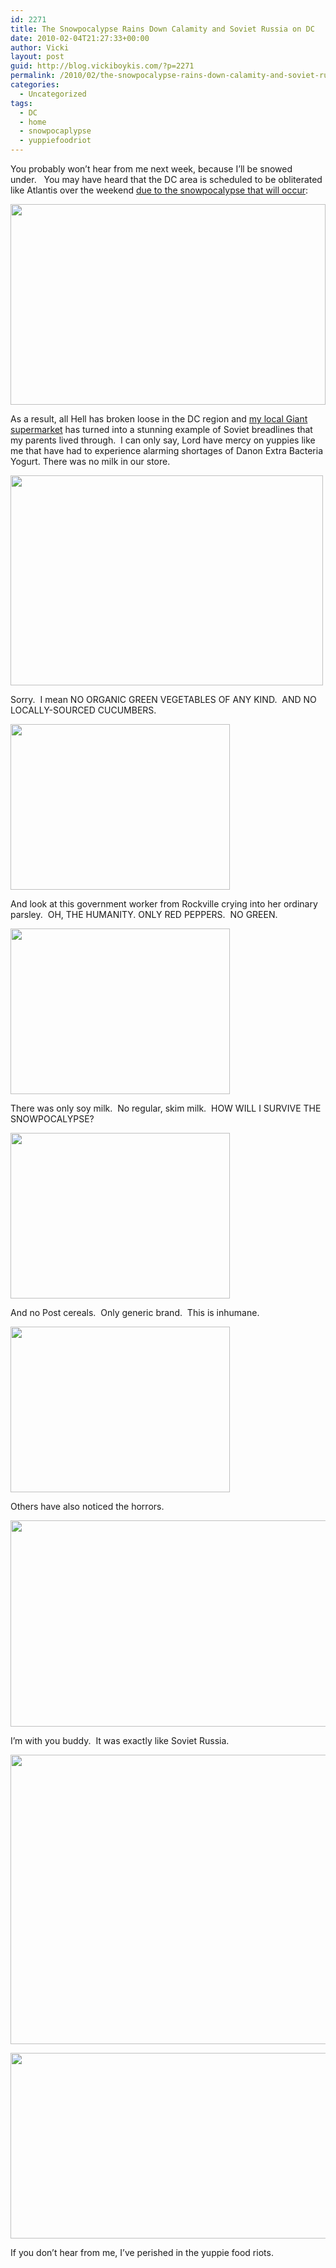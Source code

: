 ```yaml
---
id: 2271
title: The Snowpocalypse Rains Down Calamity and Soviet Russia on DC
date: 2010-02-04T21:27:33+00:00
author: Vicki
layout: post
guid: http://blog.vickiboykis.com/?p=2271
permalink: /2010/02/the-snowpocalypse-rains-down-calamity-and-soviet-russia-on-dc/
categories:
  - Uncategorized
tags:
  - DC
  - home
  - snowpocaplypse
  - yuppiefoodriot
---
```

You probably won&#8217;t hear from me next week, because I&#8217;ll be snowed under.   You may have heard that the DC area is scheduled to be obliterated like Atlantis over the weekend [due to the snowpocalypse that will occur](http://voices.washingtonpost.com/capitalweathergang/2010/02/major_to_historic_storm.html):

[<img class="aligncenter size-full wp-image-2272" title="Picture 4" src="http://blog.vickiboykis.com/wp-content/uploads/2010/02/Picture-41.png" alt="" width="504" height="321" />](http://blog.vickiboykis.com/wp-content/uploads/2010/02/Picture-41.png)

As a result, all Hell has broken loose in the DC region and [my local Giant supermarket](http://blog.vickiboykis.com/2009/07/12/the-victorian-error-lite-jazz/) has turned into a stunning example of Soviet breadlines that my parents lived through.  I can only say, Lord have mercy on yuppies like me that have had to experience alarming shortages of Danon Extra Bacteria Yogurt. There was no milk in our store.

[<img class="aligncenter size-full wp-image-2273" title="breadline" src="http://blog.vickiboykis.com/wp-content/uploads/2010/02/breadline.jpg" alt="" width="500" height="336" />](http://blog.vickiboykis.com/wp-content/uploads/2010/02/breadline.jpg)

Sorry.  I mean NO ORGANIC GREEN VEGETABLES OF ANY KIND.  AND NO LOCALLY-SOURCED CUCUMBERS.

[<img class="aligncenter size-full wp-image-2274" title="490751752_1722983062_0.jpeg" src="http://blog.vickiboykis.com/wp-content/uploads/2010/02/490751752_1722983062_0.jpeg.jpg" alt="" width="351" height="265" />](http://blog.vickiboykis.com/wp-content/uploads/2010/02/490751752_1722983062_0.jpeg.jpg)

And look at this government worker from Rockville crying into her ordinary parsley.  OH, THE HUMANITY. ONLY RED PEPPERS.  NO GREEN.

[<img class="aligncenter size-full wp-image-2275" title="490753698_1722990558_0.jpeg" src="http://blog.vickiboykis.com/wp-content/uploads/2010/02/490753698_1722990558_0.jpeg.jpg" alt="" width="351" height="265" />](http://blog.vickiboykis.com/wp-content/uploads/2010/02/490753698_1722990558_0.jpeg.jpg)

There was only soy milk.  No regular, skim milk.  HOW WILL I SURVIVE THE SNOWPOCALYPSE?

[<img class="aligncenter size-full wp-image-2276" title="490753433_1722989539_0.jpeg" src="http://blog.vickiboykis.com/wp-content/uploads/2010/02/490753433_1722989539_0.jpeg.jpg" alt="" width="351" height="265" />](http://blog.vickiboykis.com/wp-content/uploads/2010/02/490753433_1722989539_0.jpeg.jpg)

And no Post cereals.  Only generic brand.  This is inhumane.

[<img class="aligncenter size-full wp-image-2277" title="490758080_1723007444_0.jpeg" src="http://blog.vickiboykis.com/wp-content/uploads/2010/02/490758080_1723007444_0.jpeg.jpg" alt="" width="351" height="265" />](http://blog.vickiboykis.com/wp-content/uploads/2010/02/490758080_1723007444_0.jpeg.jpg)

Others have also noticed the horrors.

[<img class="aligncenter size-full wp-image-2278" title="Picture 2" src="http://blog.vickiboykis.com/wp-content/uploads/2010/02/Picture-2.png" alt="" width="609" height="330" />](http://blog.vickiboykis.com/wp-content/uploads/2010/02/Picture-2.png)

I&#8217;m with you buddy.  It was exactly like Soviet Russia.

[<img class="aligncenter size-full wp-image-2279" title="gaithersburg" src="http://blog.vickiboykis.com/wp-content/uploads/2010/02/gaithersburg.jpg" alt="" width="618" height="463" />](http://blog.vickiboykis.com/wp-content/uploads/2010/02/gaithersburg.jpg)

[<img class="aligncenter size-full wp-image-2280" title="Picture 3" src="http://blog.vickiboykis.com/wp-content/uploads/2010/02/Picture-3.png" alt="" width="639" height="297" />](http://blog.vickiboykis.com/wp-content/uploads/2010/02/Picture-3.png)

If you don&#8217;t hear from me, I&#8217;ve perished in the yuppie food riots.
